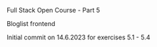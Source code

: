 Full Stack Open Course - Part 5

Bloglist frontend 

Initial commit on 14.6.2023 for exercises 5.1 - 5.4
